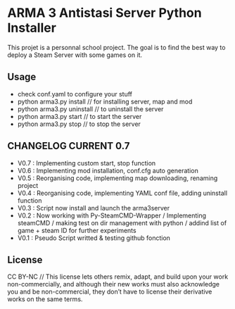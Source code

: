 # ARMA 3 Antistasi Server Python Installer

This projet is a personnal school project. The goal is to find the best way to deploy a Steam Server with some games on it.

## Usage

* check conf.yaml to configure your stuff
* python arma3.py install // for installing server, map and mod
* python arma3.py uninstall // to uninstall the server
* python arma3.py start // to start the server
* python arma3.py stop // to stop the server

## CHANGELOG CURRENT 0.7

*   V0.7 : Implementing custom start, stop function
*   V0.6 : Implementing mod installation, conf.cfg auto generation
*   V0.5 : Reorganising code, implementing map downloading, renaming project
*   V0.4 : Reorganising code, implementing YAML conf file, adding uninstall function
*   V0.3 : Script now install and launch the arma3server
*   V0.2 : Now working with Py-SteamCMD-Wrapper / Implementing steamCMD / making test on dir management with python / addind list of game + steam ID for further experiments
*   V0.1 : Pseudo Script writted & testing github fonction


## License

CC BY-NC //
This license lets others remix, adapt, and build upon your work non-commercially, and although their new works must also acknowledge you and be non-commercial, they don’t have to license their derivative works on the same terms.
